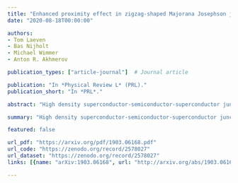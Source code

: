 ```yaml
---
title: "Enhanced proximity effect in zigzag-shaped Majorana Josephson junctions"
date: "2020-08-18T00:00:00"

authors:
- Tom Laeven
- Bas Nijholt
- Michael Wimmer
- Anton R. Akhmerov

publication_types: ["article-journal"]  # Journal article

publication: "In *Physical Review L* (PRL)."
publication_short: "In *PRL*."

abstract: "High density superconductor-semiconductor-superconductor junctions have a small induced superconducting gap due to the quasiparticle trajectories with a large momentum parallel to the junction having a very long flight time. Because a large induced gap protects Majorana modes, these long trajectories constrain Majorana devices to a low electron density. We show that a zigzag-shaped geometry eliminates these trajectories, allowing the robust creation of Majorana states with both the induced gap  and the Majorana size  improved by more than an order of magnitude for realistic parameters. In addition to the improved robustness of Majoranas, this new zigzag geometry is insensitive to the geometric details and the device tuning."

summary: "High density superconductor-semiconductor-superconductor junctions have a small induced superconducting gap due to the quasiparticle trajectories with a large momentum parallel to the junction having a very long flight time."

featured: false

url_pdf: "https://arxiv.org/pdf/1903.06168.pdf"
url_code: "https://zenodo.org/record/2578027"
url_dataset: "https://zenodo.org/record/2578027"
links: [{name: "arXiv:1903.06168", url: "http://arxiv.org/abs/1903.06168"}, {name: "10.1103/PhysRevLett.125.086802", url: "https://journals.aps.org/prl/abstract/10.1103/PhysRevLett.125.086802"}, {name: "GitHub", url: "https://github.com/basnijholt/zigzag-majoranas"}]

---
```

